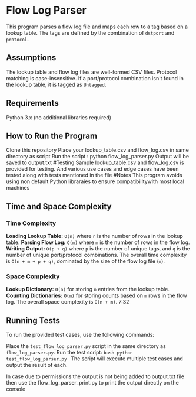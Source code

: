 # Flow Log Parser
This program parses a flow log file and maps each row to a tag based on a lookup table. The tags are defined by the combination of `dstport` and `protocol`.
## Assumptions
The lookup table and flow log files are well-formed CSV files.
Protocol matching is case-insensitive.
If a port/protocol combination isn't found in the lookup table, it is tagged as `Untagged`.
## Requirements
Python 3.x (no additional libraries required)
## How to Run the Program
Clone this repository
Place your lookup_table.csv and flow_log.csv in same directory as script 
Run the script : python flow_log_parser.py
Output will be saved to output.txt
#Testing 
Sample lookup_table.csv and flow_log.csv is provided for testing. And  various use cases and edge 
cases have been tested along with tests mentioned in the file 
#Notes
This program avoids using non default Python libraraies to ensure compatibilitywith most local machines 
## Time and Space Complexity
### Time Complexity
**Loading Lookup Table:** `O(n)` where `n` is the number of rows in the lookup table.
**Parsing Flow Log:** `O(m)` where `m` is the number of rows in the flow log.
**Writing Output:** `O(p + q)` where `p` is the number of unique tags, and `q` is the number of unique port/protocol combinations.
The overall time complexity is `O(n + m + p + q)`, dominated by the size of the flow log file (`m`).
### Space Complexity
**Lookup Dictionary:** `O(n)` for storing `n` entries from the lookup table.
**Counting Dictionaries:** `O(m)` for storing counts based on `m` rows in the flow log.
The overall space complexity is `O(n + m)`.
7:32
## Running Tests
To run the provided test cases, use the following commands:

Place the `test_flow_log_parser.py` script in the same directory as `flow_log_parser.py`.
Run the test script:
    ```bash
    python test_flow_log_parser.py
    ```
The script will execute multiple test cases and output the result of each.


In case due to permissions the output is not being added to output.txt file then use the flow_log_parser_print.py to print the
output directly on the console 
